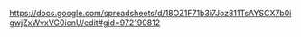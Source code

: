 https://docs.google.com/spreadsheets/d/18OZ1F71b3i7Joz811TsAYSCX7b0igwjZxWvxVG0ienU/edit#gid=972190812
